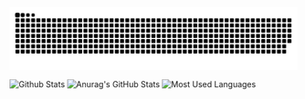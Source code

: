 ![](https://raw.githubusercontent.com/marvinSpring/marvinSpring/main/assets/github-contribution-grid-snake.svg)

![Github Stats](https://github-readme-stats.vercel.app/api?username=marvinSpring&show_icons=true&theme=dark&count_private=true)
![Anurag's GitHub Stats](https://github-readme-stats.vercel.app/api?username=anuraghazra&show_icons=true&theme=radical) 
![Most Used Languages](https://github-readme-stats.vercel.app/api/top-langs/?username=marvinSpring&theme=dark&layout=compact)
